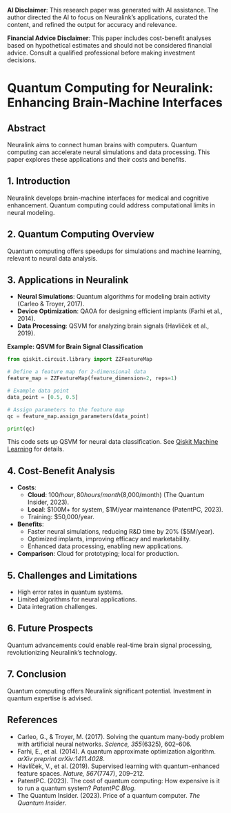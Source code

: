 **AI Disclaimer**: This research paper was generated with AI assistance. The author directed the AI to focus on Neuralink’s applications, curated the content, and refined the output for accuracy and relevance.

**Financial Advice Disclaimer**: This paper includes cost-benefit analyses based on hypothetical estimates and should not be considered financial advice. Consult a qualified professional before making investment decisions.

# Quantum Computing for Neuralink: Enhancing Brain-Machine Interfaces

## Abstract

Neuralink aims to connect human brains with computers. Quantum computing can accelerate neural simulations and data processing. This paper explores these applications and their costs and benefits.

## 1. Introduction

Neuralink develops brain-machine interfaces for medical and cognitive enhancement. Quantum computing could address computational limits in neural modeling.

## 2. Quantum Computing Overview

Quantum computing offers speedups for simulations and machine learning, relevant to neural data analysis.

## 3. Applications in Neuralink

- **Neural Simulations**: Quantum algorithms for modeling brain activity (Carleo & Troyer, 2017).
- **Device Optimization**: QAOA for designing efficient implants (Farhi et al., 2014).
- **Data Processing**: QSVM for analyzing brain signals (Havlíček et al., 2019).

**Example: QSVM for Brain Signal Classification**

```python
from qiskit.circuit.library import ZZFeatureMap

# Define a feature map for 2-dimensional data
feature_map = ZZFeatureMap(feature_dimension=2, reps=1)

# Example data point
data_point = [0.5, 0.5]

# Assign parameters to the feature map
qc = feature_map.assign_parameters(data_point)

print(qc)
```

This code sets up QSVM for neural data classification. See [Qiskit Machine Learning](https://qiskit.org/ecosystem/machine-learning/tutorials/03_quantum_kernel.html) for details.

## 4. Cost-Benefit Analysis

- **Costs**:
  - **Cloud**: $100/hour, 80 hours/month ($8,000/month) (The Quantum Insider, 2023).
  - **Local**: $100M+ for system, $1M/year maintenance (PatentPC, 2023).
  - Training: $50,000/year.
- **Benefits**:
  - Faster neural simulations, reducing R&D time by 20% ($5M/year).
  - Optimized implants, improving efficacy and marketability.
  - Enhanced data processing, enabling new applications.
- **Comparison**: Cloud for prototyping; local for production.

## 5. Challenges and Limitations

- High error rates in quantum systems.
- Limited algorithms for neural applications.
- Data integration challenges.

## 6. Future Prospects

Quantum advancements could enable real-time brain signal processing, revolutionizing Neuralink’s technology.

## 7. Conclusion

Quantum computing offers Neuralink significant potential. Investment in quantum expertise is advised.

## References

- Carleo, G., & Troyer, M. (2017). Solving the quantum many-body problem with artificial neural networks. *Science, 355*(6325), 602–606.
- Farhi, E., et al. (2014). A quantum approximate optimization algorithm. *arXiv preprint arXiv:1411.4028*.
- Havlíček, V., et al. (2019). Supervised learning with quantum-enhanced feature spaces. *Nature, 567*(7747), 209–212.
- PatentPC. (2023). The cost of quantum computing: How expensive is it to run a quantum system? *PatentPC Blog*.
- The Quantum Insider. (2023). Price of a quantum computer. *The Quantum Insider*.
